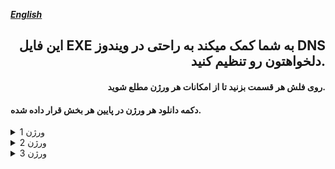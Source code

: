 [**_English_**](README.md)

<h2 align="right">این فایل EXE به شما کمک میکند به راحتی در ویندوز DNS دلخواهتون رو تنظیم کنید.</h2>

<h4 align="right">روی فلش هر قسمت بزنید تا از امکانات هر ورژن مطلع شوید.</h4>

<h4>دکمه دانلود هر ورژن در پایین هر بخش قرار داده شده.</h4>

<details>
  <summary>ورژن 1</summary>

  باید پایتون را نصب داشته باشید.

  و حتما کتابخانه `colorama` رو نصب داشته باشید.

  ```
  pip install colorama
  ```

  +فضای برنامه: cmd

  +زبان برنامه: انگلیسی

  +به طور خودکار روی کارت شبکه Wi-Fi تنظیم میکند

  +قابلیت تنظیم کردن دستی dns

  +قابلیت پاک کردن dns تنظیم شده
  
  +قابلیت انتخاب از بین dns های داخل برنامه

  <a href="https://github.com/amir-v-z/Change-DNS-for-Windows/raw/refs/heads/main/dns_versions/dnsV1/dnsV1.exe"><img src="https://media.giphy.com/media/WbnL8JskzVHevTF2PY/giphy.gif?cid=ecf05e476lo2y8f4kfvkf5e1qorf7l51hph4a0stb57bax85&ep=v1_stickers_search&rid=giphy.gif&ct=s" width=120></a>

</details>

<details>
  <summary>ورژن 2</summary>

  -قابلیت تنظیم کردن دستی dns برداشته شد

  -بی نیاز از نصب پایتون و کتابخانه خاص

  +فضای برنامه گرافیکی شد

  +اضافه شدن امکان انتخاب کارت شبکه Wi-Fi یا Ethernet
  
  +قابلیت انتخاب از بین dns های داخل برنامه

  +قابلیت پاک کردن dns تنظیم شده

  <a href="https://github.com/amir-v-z/Change-DNS-for-Windows/raw/refs/heads/main/dns_versions/dnsV2/dnsV2.exe"><img src="https://media.giphy.com/media/WbnL8JskzVHevTF2PY/giphy.gif?cid=ecf05e476lo2y8f4kfvkf5e1qorf7l51hph4a0stb57bax85&ep=v1_stickers_search&rid=giphy.gif&ct=s" width=120></a>

</details>

<details>
  <summary>ورژن 3</summary>

  +زبان فارسی به برنامه اضافه شد

  <a href="https://github.com/amir-v-z/Change-DNS-for-Windows/raw/refs/heads/main/dns_versions/dnsV3/dnsV3.exe"><img src="https://media.giphy.com/media/WbnL8JskzVHevTF2PY/giphy.gif?cid=ecf05e476lo2y8f4kfvkf5e1qorf7l51hph4a0stb57bax85&ep=v1_stickers_search&rid=giphy.gif&ct=s" width=120></a>

</details>